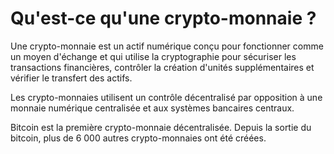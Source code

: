 
# Qu'est-ce qu'une crypto-monnaie ?
Une crypto-monnaie est un actif numérique conçu pour fonctionner comme un moyen d'échange et qui utilise la cryptographie pour sécuriser les transactions financières, contrôler la création d'unités supplémentaires et vérifier le transfert des actifs.

Les crypto-monnaies utilisent un contrôle décentralisé par opposition à une monnaie numérique centralisée et aux systèmes bancaires centraux.

Bitcoin est la première crypto-monnaie décentralisée. Depuis la sortie du bitcoin, plus de 6 000 autres crypto-monnaies ont été créées.